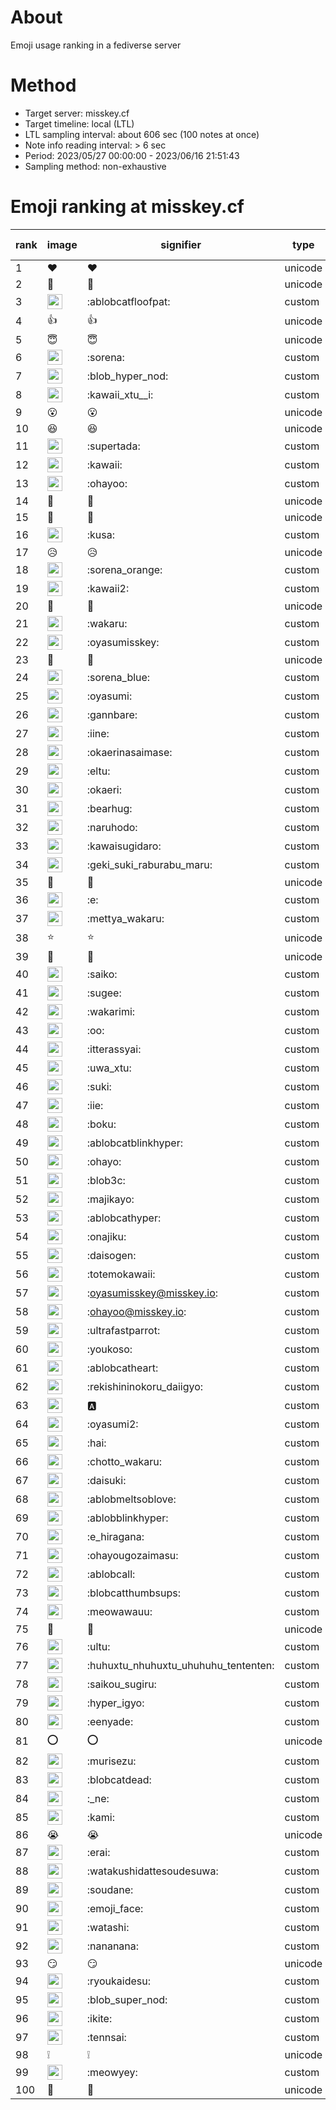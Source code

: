 # About
Emoji usage ranking in a fediverse server

# Method
- Target server: misskey.cf
- Target timeline: local (LTL)
- LTL sampling interval: about 606 sec (100 notes at once)
- Note info reading interval: > 6 sec
- Period: 2023/05/27 00:00:00 - 2023/06/16 21:51:43 
- Sampling method: non-exhaustive

# Emoji ranking at misskey.cf

|rank|image|signifier|type|frequency score|
|----|----|----|----|----|
|1|❤|❤|unicode|14188|
|2|🎉|🎉|unicode|11880|
|3|<img height="24" src="https://misskey.cf/emoji/ablobcatfloofpat.webp">|:ablobcatfloofpat:|custom|7588|
|4|👍|👍|unicode|5585|
|5|😇|😇|unicode|3252|
|6|<img height="24" src="https://misskey.cf/emoji/sorena.webp">|:sorena:|custom|3068|
|7|<img height="24" src="https://misskey.cf/emoji/blob_hyper_nod.webp">|:blob_hyper_nod:|custom|2467|
|8|<img height="24" src="https://misskey.cf/emoji/kawaii_xtu__i.webp">|:kawaii_xtu__i:|custom|2372|
|9|😮|😮|unicode|2049|
|10|😆|😆|unicode|1917|
|11|<img height="24" src="https://misskey.cf/emoji/supertada.webp">|:supertada:|custom|1762|
|12|<img height="24" src="https://misskey.cf/emoji/kawaii.webp">|:kawaii:|custom|1754|
|13|<img height="24" src="https://misskey.cf/emoji/ohayoo.webp">|:ohayoo:|custom|1685|
|14|🤔|🤔|unicode|1570|
|15|🙌|🙌|unicode|1461|
|16|<img height="24" src="https://misskey.cf/emoji/kusa.webp">|:kusa:|custom|1430|
|17|😥|😥|unicode|1277|
|18|<img height="24" src="https://misskey.cf/emoji/sorena_orange.webp">|:sorena_orange:|custom|1225|
|19|<img height="24" src="https://misskey.cf/emoji/kawaii2.webp">|:kawaii2:|custom|1191|
|20|🥺|🥺|unicode|1044|
|21|<img height="24" src="https://misskey.cf/emoji/wakaru.webp">|:wakaru:|custom|1030|
|22|<img height="24" src="https://misskey.cf/emoji/oyasumisskey.webp">|:oyasumisskey:|custom|887|
|23|💙|💙|unicode|869|
|24|<img height="24" src="https://misskey.cf/emoji/sorena_blue.webp">|:sorena_blue:|custom|864|
|25|<img height="24" src="https://misskey.cf/emoji/oyasumi.webp">|:oyasumi:|custom|842|
|26|<img height="24" src="https://misskey.cf/emoji/gannbare.webp">|:gannbare:|custom|821|
|27|<img height="24" src="https://misskey.cf/emoji/iine.webp">|:iine:|custom|802|
|28|<img height="24" src="https://misskey.cf/emoji/okaerinasaimase.webp">|:okaerinasaimase:|custom|721|
|29|<img height="24" src="https://misskey.cf/emoji/eltu.webp">|:eltu:|custom|718|
|30|<img height="24" src="https://misskey.cf/emoji/okaeri.webp">|:okaeri:|custom|704|
|31|<img height="24" src="https://misskey.cf/emoji/bearhug.webp">|:bearhug:|custom|696|
|32|<img height="24" src="https://misskey.cf/emoji/naruhodo.webp">|:naruhodo:|custom|690|
|33|<img height="24" src="https://misskey.cf/emoji/kawaisugidaro.webp">|:kawaisugidaro:|custom|678|
|34|<img height="24" src="https://misskey.cf/emoji/geki_suki_raburabu_maru.webp">|:geki_suki_raburabu_maru:|custom|652|
|35|🍮|🍮|unicode|598|
|36|<img height="24" src="https://misskey.cf/emoji/e.webp">|:e:|custom|565|
|37|<img height="24" src="https://misskey.cf/emoji/mettya_wakaru.webp">|:mettya_wakaru:|custom|562|
|38|⭐|⭐|unicode|551|
|39|🫶|🫶|unicode|539|
|40|<img height="24" src="https://misskey.cf/emoji/saiko.webp">|:saiko:|custom|534|
|41|<img height="24" src="https://misskey.cf/emoji/sugee.webp">|:sugee:|custom|534|
|42|<img height="24" src="https://misskey.cf/emoji/wakarimi.webp">|:wakarimi:|custom|533|
|43|<img height="24" src="https://misskey.cf/emoji/oo.webp">|:oo:|custom|531|
|44|<img height="24" src="https://misskey.cf/emoji/itterassyai.webp">|:itterassyai:|custom|525|
|45|<img height="24" src="https://misskey.cf/emoji/uwa_xtu.webp">|:uwa_xtu:|custom|521|
|46|<img height="24" src="https://misskey.cf/emoji/suki.webp">|:suki:|custom|518|
|47|<img height="24" src="https://misskey.cf/emoji/iie.webp">|:iie:|custom|495|
|48|<img height="24" src="https://misskey.cf/emoji/boku.webp">|:boku:|custom|490|
|49|<img height="24" src="https://misskey.cf/emoji/ablobcatblinkhyper.webp">|:ablobcatblinkhyper:|custom|465|
|50|<img height="24" src="https://misskey.cf/emoji/ohayo.webp">|:ohayo:|custom|457|
|51|<img height="24" src="https://misskey.cf/emoji/blob3c.webp">|:blob3c:|custom|455|
|52|<img height="24" src="https://misskey.cf/emoji/majikayo.webp">|:majikayo:|custom|455|
|53|<img height="24" src="https://misskey.cf/emoji/ablobcathyper.webp">|:ablobcathyper:|custom|454|
|54|<img height="24" src="https://misskey.cf/emoji/onajiku.webp">|:onajiku:|custom|447|
|55|<img height="24" src="https://misskey.cf/emoji/daisogen.webp">|:daisogen:|custom|441|
|56|<img height="24" src="https://misskey.cf/emoji/totemokawaii.webp">|:totemokawaii:|custom|440|
|57|<img height="24" src="https://misskey.cf/emoji/oyasumisskey.webp">|:oyasumisskey@misskey.io:|custom|440|
|58|<img height="24" src="https://misskey.cf/emoji/ohayoo.webp">|:ohayoo@misskey.io:|custom|431|
|59|<img height="24" src="https://misskey.cf/emoji/ultrafastparrot.webp">|:ultrafastparrot:|custom|430|
|60|<img height="24" src="https://misskey.cf/emoji/youkoso.webp">|:youkoso:|custom|426|
|61|<img height="24" src="https://misskey.cf/emoji/ablobcatheart.webp">|:ablobcatheart:|custom|423|
|62|<img height="24" src="https://misskey.cf/emoji/rekishininokoru_daiigyo.webp">|:rekishininokoru_daiigyo:|custom|422|
|63|<img height="24" src="https://misskey.cf/emoji/a.webp">|:a:|custom|413|
|64|<img height="24" src="https://misskey.cf/emoji/oyasumi2.webp">|:oyasumi2:|custom|397|
|65|<img height="24" src="https://misskey.cf/emoji/hai.webp">|:hai:|custom|367|
|66|<img height="24" src="https://misskey.cf/emoji/chotto_wakaru.webp">|:chotto_wakaru:|custom|363|
|67|<img height="24" src="https://misskey.cf/emoji/daisuki.webp">|:daisuki:|custom|362|
|68|<img height="24" src="https://misskey.cf/emoji/ablobmeltsoblove.webp">|:ablobmeltsoblove:|custom|355|
|69|<img height="24" src="https://misskey.cf/emoji/ablobblinkhyper.webp">|:ablobblinkhyper:|custom|345|
|70|<img height="24" src="https://misskey.cf/emoji/e_hiragana.webp">|:e_hiragana:|custom|341|
|71|<img height="24" src="https://misskey.cf/emoji/ohayougozaimasu.webp">|:ohayougozaimasu:|custom|332|
|72|<img height="24" src="https://misskey.cf/emoji/ablobcall.webp">|:ablobcall:|custom|320|
|73|<img height="24" src="https://misskey.cf/emoji/blobcatthumbsups.webp">|:blobcatthumbsups:|custom|302|
|74|<img height="24" src="https://misskey.cf/emoji/meowawauu.webp">|:meowawauu:|custom|301|
|75|💢|💢|unicode|298|
|76|<img height="24" src="https://misskey.cf/emoji/ultu.webp">|:ultu:|custom|297|
|77|<img height="24" src="https://misskey.cf/emoji/huhuxtu_nhuhuxtu_uhuhuhu_tententen.webp">|:huhuxtu_nhuhuxtu_uhuhuhu_tententen:|custom|292|
|78|<img height="24" src="https://misskey.cf/emoji/saikou_sugiru.webp">|:saikou_sugiru:|custom|277|
|79|<img height="24" src="https://misskey.cf/emoji/hyper_igyo.webp">|:hyper_igyo:|custom|275|
|80|<img height="24" src="https://misskey.cf/emoji/eenyade.webp">|:eenyade:|custom|274|
|81|⭕|⭕|unicode|262|
|82|<img height="24" src="https://misskey.cf/emoji/murisezu.webp">|:murisezu:|custom|258|
|83|<img height="24" src="https://misskey.cf/emoji/blobcatdead.webp">|:blobcatdead:|custom|256|
|84|<img height="24" src="https://misskey.cf/emoji/_ne.webp">|:_ne:|custom|254|
|85|<img height="24" src="https://misskey.cf/emoji/kami.webp">|:kami:|custom|253|
|86|😭|😭|unicode|250|
|87|<img height="24" src="https://misskey.cf/emoji/erai.webp">|:erai:|custom|248|
|88|<img height="24" src="https://misskey.cf/emoji/watakushidattesoudesuwa.webp">|:watakushidattesoudesuwa:|custom|244|
|89|<img height="24" src="https://misskey.cf/emoji/soudane.webp">|:soudane:|custom|243|
|90|<img height="24" src="https://misskey.cf/emoji/emoji_face.webp">|:emoji_face:|custom|239|
|91|<img height="24" src="https://misskey.cf/emoji/watashi.webp">|:watashi:|custom|236|
|92|<img height="24" src="https://misskey.cf/emoji/nananana.webp">|:nananana:|custom|236|
|93|😏|😏|unicode|234|
|94|<img height="24" src="https://misskey.cf/emoji/ryoukaidesu.webp">|:ryoukaidesu:|custom|225|
|95|<img height="24" src="https://misskey.cf/emoji/blob_super_nod.webp">|:blob_super_nod:|custom|224|
|96|<img height="24" src="https://misskey.cf/emoji/ikite.webp">|:ikite:|custom|223|
|97|<img height="24" src="https://misskey.cf/emoji/tennsai.webp">|:tennsai:|custom|220|
|98|❕|❕|unicode|219|
|99|<img height="24" src="https://misskey.cf/emoji/meowyey.webp">|:meowyey:|custom|216|
|100|🍚|🍚|unicode|214|
